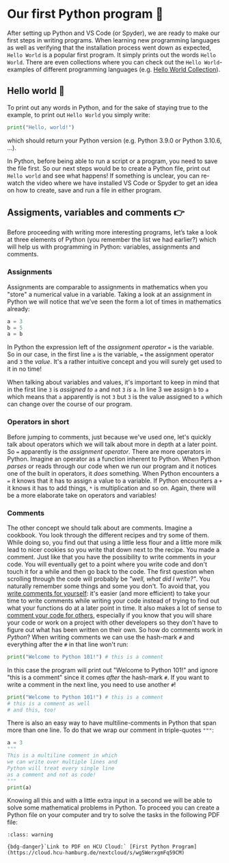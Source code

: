 # Our first Python program 🥇
After setting up Python and VS Code (or Spyder), we are ready to make our first steps in writing programs. When learning new programming languages as well as verifying that the installation process went down as expected, `Hello World` is a popular first program. It simply prints out the words `Hello World`. There are even collections where you can check out the `Hello World`-examples of different programming languages (e.g. [Hello World Collection](http://helloworldcollection.de/)).

## Hello world 👋
To print out any words in Python, and for the sake of staying true to the example, to print out `Hello World` you simply write:

```py
print("Hello, world!")
```
which should return your Python version (e.g. Python 3.9.0 or Python 3.10.6, ...).

In Python, before being able to run a script or a program, you need to save the file first. So our next steps would be to create a Python file, print out `Hello world` and see what happens! If something is unclear, you can re-watch the video where we have installed VS Code or Spyder to get an idea on how to create, save and run a file in either program.

## Assigments, variables and comments 👉
Before proceeding with writing more interesting programs, let’s take a look at three elements of Python (you remember the list we had earlier?) which will help us with programming in Python: variables, assignments and comments.

### Assignments
Assignments are comparable to assignments in mathematics when you "store" a numerical value in a variable. Taking a look at an assignment in Python we will notice that we’ve seen the form a lot of times in mathematics already:

```py
a = 3
b = 5
a = b
```

In Python the expression left of the *assignment operator* `=` is the variable. So in our case, in the first line `a` is the variable, `=` the assignment operator and `3` the *value*. It's a rather intuitive concept and you will surely get used to it in no time! 

When talking about variables and values, it's important to keep in mind that in the first line `3` is *assigned to* `a` and not `3` *is* `a`. In line 3 we assign `b` to `a` which means that `a` apparently is not `3` but `3` is the value assigned to `a` which can change over the course of our program.

### Operators in short
Before jumping to comments, just because we've used one, let's quickly talk about operators which we will talk about more in depth at a later point. So `=` apparently is the *assignment operator*. There are more operators in Python. Imagine an operator as a function inherent to Python. When Python *parses* or reads through our code when we run our program and it notices one of the built in operators, it *does* something. When Python encounters a `=` it knows that it has to assign a value to a variable. If Python encounters a `+` it knows it has to add things, `*`  is multiplication and so on. Again, there will be a more elaborate take on operators and variables!

### Comments
The other concept we should talk about are comments. Imagine a cookbook. You look through the different recipes and try some of them. While doing so, you find out that using a little less flour and a little more milk lead to nicer cookies so you write that down next to the recipe. You made a comment. Just like that you have the possibility to write comments in your code. You will eventually get to a point where you write code and don't touch it for a while and then go back to the code. The first question when scrolling through the code will probably be *"well, what did I write?"*. You naturally remember some things and some you don't. To avoid that, you <u>write comments for yourself</u>: it's easier (and more efficient) to take your time to write comments while writing your code instead of trying to find out what your functions do at a later point in time. It also makes a lot of sense to <u>comment your code for others</u>, especially if you know that you will share your code or work on a project with other developers so they don't have to figure out what has been written on their own. So how do comments work in *Python*? When writing comments we can use the hash-mark `#` and everything after the `#` in that line won't run:

```python
print("Welcome to Python 101!") # this is a comment
```

In this case the program will print out "Welcome to Python 101!" and ignore "this is a comment" since it comes *after* the hash-mark `#`. If you want to write a comment in the next line, you need to use another `#`!

```python
print("Welcome to Python 101!") # this is a comment
# this is a comment as well
# and this, too!
```

There is also an easy way to have multiline-comments in Python that span more than one line. To do that we wrap our comment in triple-quotes `"""`:

```python
a = 3
"""
This is a multiline comment in which
we can write over multiple lines and
Python will treat every single line
as a comment and not as code!
"""
print(a)
```

Knowing all this and with a little extra input in a second we will be able to solve some mathematical problems in Python. To proceed you can create a Python file on your computer and try to solve the tasks in the following PDF file:

`````{admonition} First Python Task:
:class: warning

{bdg-danger}`Link to PDF on HCU Cloud:` [First Python Program](https://cloud.hcu-hamburg.de/nextcloud/s/wg5WerxgmFq59CM)
`````


